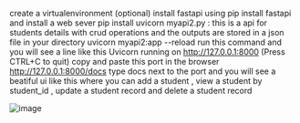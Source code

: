 create a virtualenvironment (optional)
install fastapi using pip install fastapi
and install a web sever pip install uvicorn
myapi2.py : this is a api for students details with crud operations and the outputs are stored in a json file in your directory
uvicorn myapi2:app --reload run this command and you will see a line like this  Uvicorn running on http://127.0.0.1:8000 (Press CTRL+C to quit) copy and paste this port in the browser
http://127.0.0.1:8000/docs type docs next to the port and you will see a beatiful ui like this where you can add a student , view a student by student_id , update a student record and delete a student record

![image](https://github.com/user-attachments/assets/826eb48e-20aa-458c-b3b3-2e03ca468d1f)
